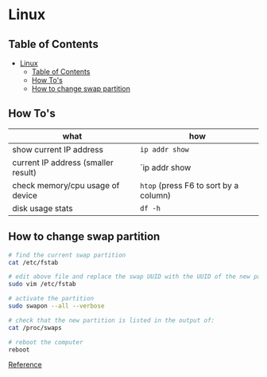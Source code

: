 # Linux

## Table of Contents

- [Linux](#linux)
  - [Table of Contents](#table-of-contents)
  - [How To's](#how-tos)
  - [How to change swap partition](#how-to-change-swap-partition)

## How To's

| what                                | how                                   |
| ----------------------------------- | ------------------------------------- |
| show current IP address             | `ip addr show`                        |
| current IP address (smaller result) | `ip addr show | grep inet`            |
| check memory/cpu usage of device    | `htop` (press F6 to sort by a column) |
| disk usage stats                    | `df -h`                               |

## How to change swap partition

```bash
# find the current swap partition
cat /etc/fstab

# edit above file and replace the swap UUID with the UUID of the new partition that you want to use as swap
sudo vim /etc/fstab

# activate the partition
sudo swapon --all --verbose

# check that the new partition is listed in the output of:
cat /proc/swaps

# reboot the computer
reboot
```

[Reference](https://help.ubuntu.com/community/SwapFaq#How_do_I_add_or_modify_a_swap_partition.3F)
